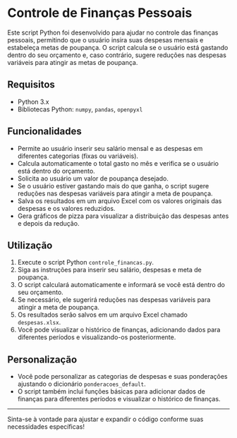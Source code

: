 # Controle de Finanças Pessoais

Este script Python foi desenvolvido para ajudar no controle das finanças pessoais, permitindo que o usuário insira suas despesas mensais e estabeleça metas de poupança. O script calcula se o usuário está gastando dentro do seu orçamento e, caso contrário, sugere reduções nas despesas variáveis para atingir as metas de poupança.

## Requisitos

- Python 3.x
- Bibliotecas Python: `numpy`, `pandas`, `openpyxl`

## Funcionalidades

- Permite ao usuário inserir seu salário mensal e as despesas em diferentes categorias (fixas ou variáveis).
- Calcula automaticamente o total gasto no mês e verifica se o usuário está dentro do orçamento.
- Solicita ao usuário um valor de poupança desejado.
- Se o usuário estiver gastando mais do que ganha, o script sugere reduções nas despesas variáveis para atingir a meta de poupança.
- Salva os resultados em um arquivo Excel com os valores originais das despesas e os valores reduzidos.
- Gera gráficos de pizza para visualizar a distribuição das despesas antes e depois da redução.

## Utilização

1. Execute o script Python `controle_financas.py`.
2. Siga as instruções para inserir seu salário, despesas e meta de poupança.
3. O script calculará automaticamente e informará se você está dentro do seu orçamento.
4. Se necessário, ele sugerirá reduções nas despesas variáveis para atingir a meta de poupança.
5. Os resultados serão salvos em um arquivo Excel chamado `despesas.xlsx`.
6. Você pode visualizar o histórico de finanças, adicionando dados para diferentes períodos e visualizando-os posteriormente.

## Personalização

- Você pode personalizar as categorias de despesas e suas ponderações ajustando o dicionário `ponderacoes_default`.
- O script também inclui funções básicas para adicionar dados de finanças para diferentes períodos e visualizar o histórico de finanças.

---

Sinta-se à vontade para ajustar e expandir o código conforme suas necessidades específicas!
